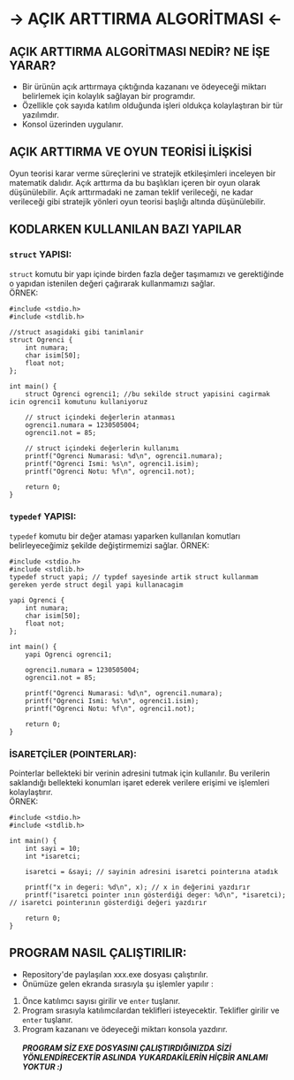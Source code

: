 # -> AÇIK ARTTIRMA ALGORİTMASI <-
## AÇIK ARTTIRMA ALGORİTMASI NEDİR? NE İŞE YARAR? 
* Bir ürünün açık arttırmaya çıktığında kazananı ve ödeyeceği miktarı belirlemek için kolaylık sağlayan bir programdır. </br>
* Özellikle çok sayıda katılım olduğunda işleri oldukça kolaylaştıran bir tür yazılımdır.</br>
* Konsol üzerinden uygulanır. </br>
## AÇIK ARTTIRMA VE OYUN TEORİSİ İLİŞKİSİ 
Oyun teorisi karar verme süreçlerini ve stratejik etkileşimleri inceleyen bir matematik dalıdır. Açık arttırma da bu başlıkları içeren bir oyun olarak düşünülebilir.
Açık arttırmadaki ne zaman teklif verileceği, ne kadar verileceği gibi stratejik yönleri oyun teorisi başlığı altında düşünülebilir.
## KODLARKEN KULLANILAN BAZI YAPILAR
### `struct` YAPISI:
`struct` komutu bir yapı içinde birden fazla değer taşımamızı ve gerektiğinde o yapıdan istenilen değeri çağırarak kullanmamızı sağlar. </br>
ÖRNEK:
```
#include <stdio.h>
#include <stdlib.h>

//struct asagidaki gibi tanimlanir
struct Ogrenci {
    int numara;
    char isim[50];
    float not;
};

int main() {
    struct Ogrenci ogrenci1; //bu sekilde struct yapisini cagirmak icin ogrenci1 komutunu kullaniyoruz

    // struct içindeki değerlerin atanması
    ogrenci1.numara = 1230505004;
    ogrenci1.not = 85;

    // struct içindeki değerlerin kullanımı
    printf("Ogrenci Numarasi: %d\n", ogrenci1.numara);
    printf("Ogrenci Ismi: %s\n", ogrenci1.isim);
    printf("Ogrenci Notu: %f\n", ogrenci1.not);

    return 0;
}
```
### `typedef` YAPISI:
`typedef` komutu bir değer ataması yaparken kullanılan komutları belirleyeceğimiz şekilde değiştirmemizi sağlar.
ÖRNEK:
```
#include <stdio.h>
#include <stdlib.h>
typedef struct yapi; // typdef sayesinde artik struct kullanmam gereken yerde struct degil yapi kullanacagim

yapi Ogrenci {
    int numara;
    char isim[50];
    float not;
};

int main() {
    yapi Ogrenci ogrenci1; 

    ogrenci1.numara = 1230505004;
    ogrenci1.not = 85;

    printf("Ogrenci Numarasi: %d\n", ogrenci1.numara);
    printf("Ogrenci Ismi: %s\n", ogrenci1.isim);
    printf("Ogrenci Notu: %f\n", ogrenci1.not);

    return 0;
}
```
### İSARETÇİLER (POINTERLAR):
Pointerlar bellekteki bir verinin adresini tutmak için kullanılır. Bu verilerin saklandığı bellekteki konumları işaret ederek verilere erişimi ve işlemleri kolaylaştırır. </br>
ÖRNEK:
```
#include <stdio.h>
#include <stdlib.h>

int main() {
    int sayi = 10;
    int *isaretci;

    isaretci = &sayi; // sayinin adresini isaretci pointerına atadık

    printf("x in degeri: %d\n", x); // x in değerini yazdırır
    printf("isaretci pointer ının gösterdiği deger: %d\n", *isaretci); // isaretci pointerının gösterdiği değeri yazdırır

    return 0;
}
```
## PROGRAM NASIL ÇALIŞTIRILIR:
* Repository'de paylaşılan xxx.exe dosyası çalıştırılır.
* Önümüze gelen ekranda sırasıyla şu işlemler yapılır :
1. Önce katılımcı sayısı girilir ve `enter` tuşlanır.
2. Program sırasıyla katılımcılardan teklifleri isteyecektir. Teklifler girilir ve `enter` tuşlanır.
3. Program kazananı ve ödeyeceği miktarı konsola yazdırır. </br></br>
<i><b>PROGRAM SİZ EXE DOSYASINI ÇALIŞTIRDIĞINIZDA SİZİ YÖNLENDİRECEKTİR ASLINDA YUKARDAKİLERİN HİÇBİR ANLAMI YOKTUR :)</b><i/>
                                                            
